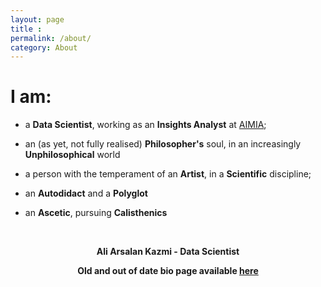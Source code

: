 ```yaml
---
layout: page
title : 
permalink: /about/
category: About
---
```


# I am: 

- a **Data Scientist**, working as an **Insights Analyst** at [AIMIA](www.aimia.com);  

- an (as yet, not fully realised) **Philosopher's** soul, in an increasingly **Unphilosophical** world 

- a person with the temperament of an **Artist**, in a **Scientific** discipline;  

- an **Autodidact** and a **Polyglot**
 
- an **Ascetic**, pursuing **Calisthenics**  


<br>
<center><p><strong>
                <span class="manual">Ali Arsalan Kazmi - Data Scientist</span></strong></p>
                <p><strong>Old and out of date bio page available <a href="https://aliarsalankazmi.github.io" target="_blank">here</a></strong>
                </p>
</center>
<br>



